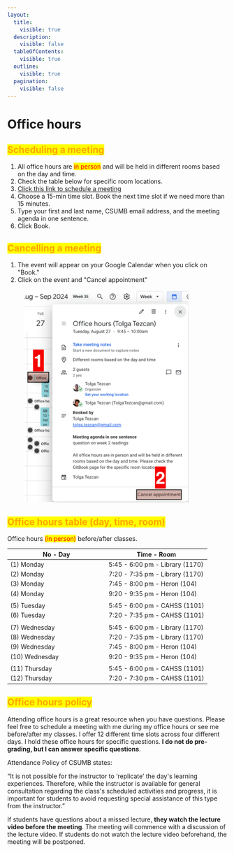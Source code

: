 ```yaml
---
layout:
  title:
    visible: true
  description:
    visible: false
  tableOfContents:
    visible: true
  outline:
    visible: true
  pagination:
    visible: false
---
```


# Office hours

## <mark style="color:orange;">**Scheduling a meeting**</mark>

1. All office hours are <mark style="color:red;">in person</mark> and will be held in different rooms based on the day and time.
2. Check the table below for specific room locations.
3. [Click this link to schedule a meeting](https://calendar.app.google/e3D97y6FSsQMgcmK8)
4. Choose a 15-min time slot. Book the next time slot if we need more than 15 minutes.
5. Type your first and last name, CSUMB email address, and the meeting agenda in one sentence.
6. Click Book.

## <mark style="color:orange;">**Cancelling a meeting**</mark>

1. The event will appear on your Google Calendar when you click on "Book."
2. Click on the event and "Cancel appointment"

<figure><img src="../../.gitbook/assets/image (82).png" alt="" width="375"><figcaption></figcaption></figure>

## <mark style="color:orange;">Office hours table (day, time, room)</mark>

Office hours <mark style="color:red;">(in person)</mark> before/after classes.

<table data-full-width="false"><thead><tr><th width="211">No - Day</th><th>Time - Room</th></tr></thead><tbody><tr><td>  (1) Monday</td><td>5:45 - 6:00 pm - Library (1170)</td></tr><tr><td>  (2) Monday</td><td>7:20 - 7:35 pm - Library (1170)</td></tr><tr><td>  (3) Monday</td><td>7:45 - 8:00 pm - Heron (104)</td></tr><tr><td>  (4) Monday</td><td>9:20 - 9:35 pm - Heron (104)</td></tr><tr><td></td><td></td></tr><tr><td>  (5) Tuesday</td><td>5:45 - 6:00 pm - CAHSS (1101)</td></tr><tr><td>  (6) Tuesday</td><td>7:20 - 7:35 pm - CAHSS (1101)</td></tr><tr><td></td><td></td></tr><tr><td>  (7) Wednesday</td><td>5:45 - 6:00 pm - Library (1170)</td></tr><tr><td>  (8) Wednesday</td><td>7:20 - 7:35 pm - Library (1170)</td></tr><tr><td>  (9) Wednesday</td><td>7:45 - 8:00 pm - Heron (104)</td></tr><tr><td>  (10) Wednesday</td><td>9:20 - 9:35 pm - Heron (104)</td></tr><tr><td></td><td></td></tr><tr><td>  (11) Thursday</td><td>5:45 - 6:00 pm - CAHSS (1101)</td></tr><tr><td>  (12) Thursday</td><td>7:20 - 7:30 pm - CAHSS (1101)</td></tr></tbody></table>

## <mark style="color:orange;">Office hours policy</mark>

Attending office hours is a great resource when you have questions. Please feel free to schedule a meeting with me during my office hours or see me before/after my classes. I offer 12 different time slots across four different days. I hold these office hours for specific questions. **I do not do pre-grading, but I can answer specific questions**.

Attendance Policy of CSUMB states:

“It is not possible for the instructor to ‘replicate’ the day's learning experiences. Therefore, while the instructor is available for general consultation regarding the class's scheduled activities and progress, it is important for students to avoid requesting special assistance of this type from the instructor.”

If students have questions about a missed lecture, **they watch the lecture video before the meeting**. The meeting will commence with a discussion of the lecture video. If students do not watch the lecture video beforehand, the meeting will be postponed.
